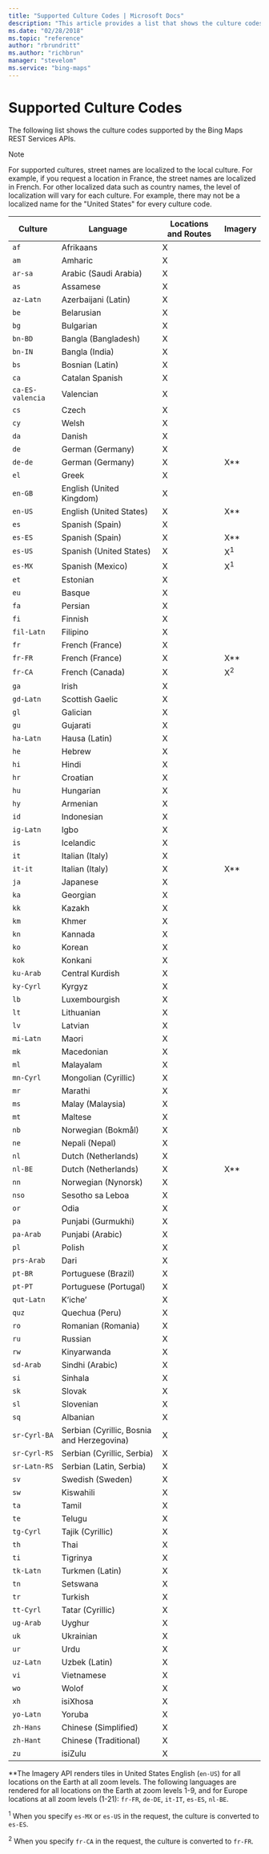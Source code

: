 ```yaml
---
title: "Supported Culture Codes | Microsoft Docs"
description: "This article provides a list that shows the culture codes supported by the Bing Maps REST Services APIs."
ms.date: "02/28/2018"
ms.topic: "reference"
author: "rbrundritt"
ms.author: "richbrun"
manager: "stevelom"
ms.service: "bing-maps"
---
```


# Supported Culture Codes

The following list shows the culture codes supported by the Bing Maps REST Services APIs.  
  
> [!NOTE]
> For supported cultures, street names are localized to the local culture. For example, if you request a location in France, the street names are localized in French. For other localized data such as country names, the level of localization will vary for each culture. For example, there may not be a localized name for the "United States" for every culture code.  
  
|Culture|Language|Locations and Routes|Imagery|  
|-------------|--------------|--------------------------|-------------|  
|`af`|Afrikaans|X||  
|`am`|Amharic|X||  
|`ar-sa`|Arabic (Saudi Arabia)|X||  
|`as`|Assamese|X||  
|`az-Latn`|Azerbaijani (Latin)|X||  
|`be`|Belarusian|X||  
|`bg`|Bulgarian|X||  
|`bn-BD`|Bangla (Bangladesh)|X||  
|`bn-IN`|Bangla (India)|X||  
|`bs`|Bosnian (Latin)|X||  
|`ca`|Catalan Spanish|X||  
|`ca-ES-valencia`|Valencian|X||  
|`cs`|Czech|X||  
|`cy`|Welsh|X||  
|`da`|Danish|X||  
|`de`|German (Germany)|X||  
|`de-de`|German (Germany)|X|X**|  
|`el`|Greek|X||  
|`en-GB`|English (United Kingdom)|X||  
|`en-US`|English (United States)|X|X**|  
|`es`|Spanish (Spain)|X||  
|`es-ES`|Spanish (Spain)|X|X**|  
|`es-US`|Spanish (United States)|X|X<sup>1</sup>|  
|`es-MX`|Spanish (Mexico)|X|X<sup>1</sup>|  
|`et`|Estonian|X||  
|`eu`|Basque|X||  
|`fa`|Persian|X||  
|`fi`|Finnish|X||  
|`fil-Latn`|Filipino|X||  
|`fr`|French (France)|X||  
|`fr-FR`|French (France)|X|X**|  
|`fr-CA`|French (Canada)|X|X<sup>2</sup>|  
|`ga`|Irish|X||  
|`gd-Latn`|Scottish Gaelic|X||  
|`gl`|Galician|X||  
|`gu`|Gujarati|X||  
|`ha-Latn`|Hausa (Latin)|X||  
|`he`|Hebrew|X||  
|`hi`|Hindi|X||  
|`hr`|Croatian|X||  
|`hu`|Hungarian|X||  
|`hy`|Armenian|X||  
|`id`|Indonesian|X||  
|`ig-Latn`|Igbo|X||  
|`is`|Icelandic|X||  
|`it`|Italian (Italy)|X||  
|`it-it`|Italian (Italy)|X|X**|  
|`ja`|Japanese|X||  
|`ka`|Georgian|X||  
|`kk`|Kazakh|X||  
|`km`|Khmer|X||  
|`kn`|Kannada|X||  
|`ko`|Korean|X||  
|`kok`|Konkani|X||  
|`ku-Arab`|Central Kurdish|X||  
|`ky-Cyrl`|Kyrgyz|X||  
|`lb`|Luxembourgish|X||  
|`lt`|Lithuanian|X||  
|`lv`|Latvian|X||  
|`mi-Latn`|Maori|X||  
|`mk`|Macedonian|X||  
|`ml`|Malayalam|X||  
|`mn-Cyrl`|Mongolian (Cyrillic)|X||  
|`mr`|Marathi|X||  
|`ms`|Malay (Malaysia)|X||  
|`mt`|Maltese|X||  
|`nb`|Norwegian (Bokmål)|X||  
|`ne`|Nepali (Nepal)|X||  
|`nl`|Dutch (Netherlands)|X||  
|`nl-BE`|Dutch (Netherlands)|X|X**|  
|`nn`|Norwegian (Nynorsk)|X||  
|`nso`|Sesotho sa Leboa|X||  
|`or`|Odia|X||  
|`pa`|Punjabi (Gurmukhi)|X||  
|`pa-Arab`|Punjabi (Arabic)|X||  
|`pl`|Polish|X||  
|`prs-Arab`|Dari|X||  
|`pt-BR`|Portuguese (Brazil)|X||  
|`pt-PT`|Portuguese (Portugal)|X||  
|`qut-Latn`|K’iche’|X||  
|`quz`|Quechua (Peru)|X||  
|`ro`|Romanian (Romania)|X||  
|`ru`|Russian|X||  
|`rw`|Kinyarwanda|X||  
|`sd-Arab`|Sindhi (Arabic)|X||  
|`si`|Sinhala|X||  
|`sk`|Slovak|X||  
|`sl`|Slovenian|X||  
|`sq`|Albanian|X||  
|`sr-Cyrl-BA`|Serbian (Cyrillic, Bosnia and Herzegovina)|X||  
|`sr-Cyrl-RS`|Serbian (Cyrillic, Serbia)|X||  
|`sr-Latn-RS`|Serbian (Latin, Serbia)|X||  
|`sv`|Swedish (Sweden)|X||  
|`sw`|Kiswahili|X||  
|`ta`|Tamil|X||  
|`te`|Telugu|X||  
|`tg-Cyrl`|Tajik (Cyrillic)|X||  
|`th`|Thai|X||  
|`ti`|Tigrinya|X||  
|`tk-Latn`|Turkmen (Latin)|X||  
|`tn`|Setswana|X||  
|`tr`|Turkish|X||  
|`tt-Cyrl`|Tatar (Cyrillic)|X||  
|`ug-Arab`|Uyghur|X||  
|`uk`|Ukrainian|X||  
|`ur`|Urdu|X||  
|`uz-Latn`|Uzbek (Latin)|X||  
|`vi`|Vietnamese|X||  
|`wo`|Wolof|X||  
|`xh`|isiXhosa|X||  
|`yo-Latn`|Yoruba|X||  
|`zh-Hans`|Chinese (Simplified)|X||  
|`zh-Hant`|Chinese (Traditional)|X||  
|`zu`|isiZulu|X||  
  
 **The Imagery API renders tiles in United States English (`en-US`) for all locations on the Earth at all zoom levels. The following languages are rendered for all locations on the Earth at zoom levels 1-9, and for Europe locations at all zoom levels (1-21): `fr-FR`, `de-DE`, `it-IT`, `es-ES`, `nl-BE`.  
  
 <sup>1</sup> When you specify `es-MX` or `es-US` in the request, the culture is converted to `es-ES`.  
  
 <sup>2</sup> When you specify `fr-CA` in the request, the culture is converted to `fr-FR`.